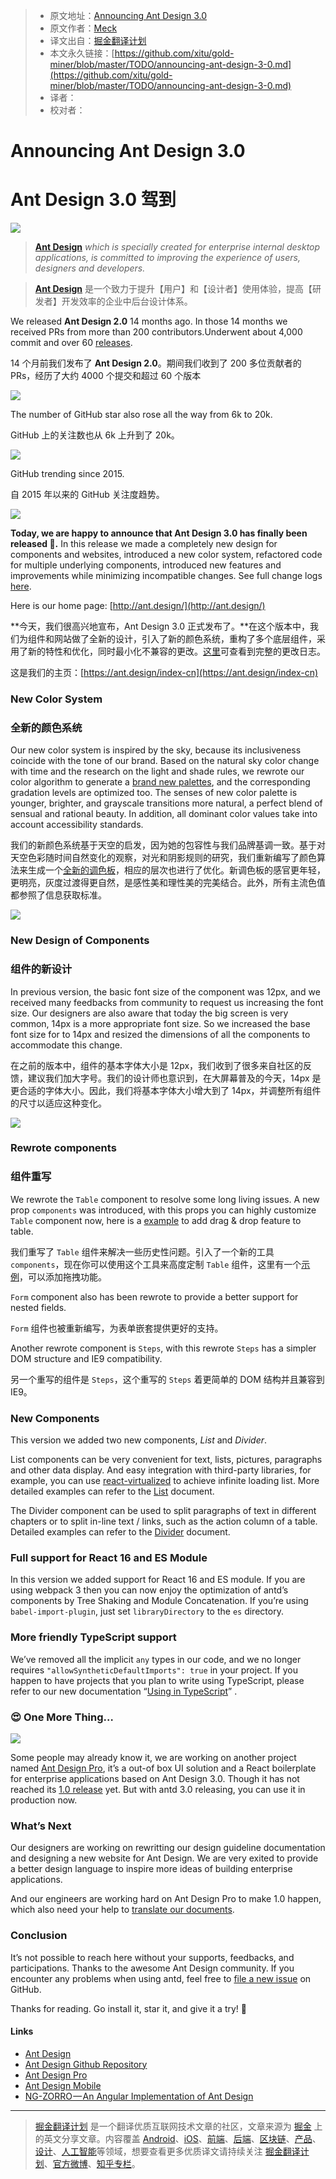 > * 原文地址：[Announcing Ant Design 3.0](https://medium.com/ant-design/announcing-ant-design-3-0-70e3e65eca0c)
> * 原文作者：[Meck](https://medium.com/@yesmeck?source=post_header_lockup)
> * 译文出自：[掘金翻译计划](https://github.com/xitu/gold-miner)
> * 本文永久链接：[https://github.com/xitu/gold-miner/blob/master/TODO/announcing-ant-design-3-0.md](https://github.com/xitu/gold-miner/blob/master/TODO/announcing-ant-design-3-0.md)
> * 译者：
> * 校对者：


# Announcing Ant Design 3.0
# Ant Design 3.0 驾到

![](https://cdn-images-1.medium.com/max/2000/1*LipB3O0Bt3sdeP4V9ZILeQ.png)

> [**Ant Design**](https://ant.design/) _which is specially created for enterprise internal desktop applications, is committed to improving the experience of users, designers and developers._

> [**Ant Design**](https://ant.design/index-cn) 是一个致力于提升【用户】和【设计者】使用体验，提高【研发者】开发效率的企业中后台设计体系。

We released **Ant Design 2.0** 14 months ago. In those 14 months we received PRs from more than 200 contributors.Underwent about 4,000 commit and over 60 [releases](https://github.com/ant-design/ant-design/releases).

14 个月前我们发布了 **Ant Design 2.0**。期间我们收到了 200 多位贡献者的 PRs，经历了大约 4000 个提交和超过 60 个版本

![](https://cdn-images-1.medium.com/max/800/1*lo18e8-74pk6w5jLPy7npA.png)

The number of GitHub star also rose all the way from 6k to 20k.

GitHub 上的关注数也从 6k 上升到了 20k。

![](https://cdn-images-1.medium.com/max/1000/1*pn8DEp6GwBgoVksi9kwMuw.png)

GitHub trending since 2015.

自 2015 年以来的 GitHub 关注度趋势。

![](https://cdn-images-1.medium.com/max/800/1*Pyy85SEu0fYxthrWe7vv-A.png)

**Today, we are happy to announce that Ant Design 3.0 has finally been released 🎉.** In this release we made a completely new design for components and websites, introduced a new color system, refactored code for multiple underlying components, introduced new features and improvements while minimizing incompatible changes. See full change logs [here](https://ant.design/changelog#3.0.0).

Here is our home page: [http://ant.design/](http://ant.design/)

**今天，我们很高兴地宣布，Ant Design 3.0 正式发布了。**在这个版本中，我们为组件和网站做了全新的设计，引入了新的颜色系统，重构了多个底层组件，采用了新的特性和优化，同时最小化不兼容的更改。[这里](https://ant.design/changelog-cn#3.0.0)可查看到完整的更改日志。

这是我们的主页：[https://ant.design/index-cn](https://ant.design/index-cn)

### New Color System
### 全新的颜色系统

Our new color system is inspired by the sky, because its inclusiveness coincide with the tone of our brand. Based on the natural sky color change with time and the research on the light and shade rules, we rewrote our color algorithm to generate a [brand new palettes](https://ant.design/docs/spec/colors), and the corresponding gradation levels are optimized too. The senses of new color palette is younger, brighter, and grayscale transitions more natural, a perfect blend of sensual and rational beauty. In addition, all dominant color values ​​take into account accessibility standards.

我们的新颜色系统基于天空的启发，因为她的包容性与我们品牌基调一致。基于对天空色彩随时间自然变化的观察，对光和阴影规则的研究，我们重新编写了颜色算法来生成一个[全新的调色板](https://ant.design/docs/spec/colors-cn)，相应的层次也进行了优化。新调色板的感官更年轻，更明亮，灰度过渡得更自然，是感性美和理性美的完美结合。此外，所有主流色值都参照了信息获取标准。

![](https://cdn-images-1.medium.com/max/1000/1*PzbgW3jZA9uyR8JszwLgAw.png)

### New Design of Components
### 组件的新设计

In previous version, the basic font size of the component was 12px, and we received many feedbacks from community to request us increasing the font size. Our designers are also aware that today the big screen is very common, 14px is a more appropriate font size. So we increased the base font size for to 14px and resized the dimensions of all the components to accommodate this change.

在之前的版本中，组件的基本字体大小是 12px，我们收到了很多来自社区的反馈，建议我们加大字号。我们的设计师也意识到，在大屏幕普及的今天，14px 是更合适的字体大小。因此，我们将基本字体大小增大到了 14px，并调整所有组件的尺寸以适应这种变化。

![](https://cdn-images-1.medium.com/max/2000/1*NIlj0-TdLMbo_hzSBP8tmg.png)

### Rewrote components
### 组件重写

We rewrote the `Table` component to resolve some long living issues. A new prop `components` was introduced, with this props you can highly customize `Table` component now, here is a [example](http://beta.ant.design/components/table/#components-table-demo-drag-sorting) to add drag & drop feature to table.

我们重写了 `Table` 组件来解决一些历史性问题。引入了一个新的工具 `components`，现在你可以使用这个工具来高度定制 `Table` 组件，这里有一个[示例](https://ant.design/components/table-cn/#components-table-demo-drag-sorting)，可以添加拖拽功能。

`Form` component also has been rewrote to provide a better support for nested fields.

`Form` 组件也被重新编写，为表单嵌套提供更好的支持。

Another rewrote component is `Steps`, with this rewrote `Steps` has a simpler DOM structure and IE9 compatibility.

另一个重写的组件是 `Steps`，这个重写的 `Steps` 着更简单的 DOM 结构并且兼容到IE9。

### New Components

This version we added two new components, _List_ and _Divider_.

List components can be very convenient for text, lists, pictures, paragraphs and other data display. And easy integration with third-party libraries, for example, you can use [react-virtualized](https://github.com/bvaughn/react-virtualized) to achieve infinite loading list. More detailed examples can refer to the [List](https://ant.design/components/list/) document.

The Divider component can be used to split paragraphs of text in different chapters or to split in-line text / links, such as the action column of a table. Detailed examples can refer to the [Divider](https://ant.design/components/divide) document.

### Full support for React 16 and ES Module

In this version we added support for React 16 and ES module. If you are using webpack 3 then you can now enjoy the optimization of antd’s components by Tree Shaking and Module Concatenation. If you’re using `babel-import-plugin`, just set `libraryDirectory` to the `es` directory.

### More friendly TypeScript support

We’ve removed all the implicit `any` types in our code, and we no longer requires `"allowSyntheticDefaultImports": true` in your project. If you happen to have projects that you plan to write using TypeScript, please refer to our new documentation “[Using in TypeScript](https://ant.design/docs/react/use-in-typescript/)” .

### 😍 One More Thing…

![](https://cdn-images-1.medium.com/max/1000/1*YHn_dMzMYfkIL2Hr5TvXcQ.png)

Some people may already know it, we are working on another project named [Ant Design Pro](https://pro.ant.design/), it’s a out-of box UI solution and a React boilerplate for enterprise applications based on Ant Design 3.0\. Though it has not reached its [1.0 release](https://github.com/ant-design/ant-design-pro/issues/333) yet. But with antd 3.0 releasing, you can use it in production now.

### What’s Next

Our designers are working on rewritting our design guideline documentation and designing a new website for Ant Design. We are very exited to provide a better design language to inspire more ideas of building enterprise applications.

And our engineers are working hard on Ant Design Pro to make 1.0 happen, which also need your help to [translate our documents](https://github.com/ant-design/ant-design-pro/issues/120).

### Conclusion

It’s not possible to reach here without your supports, feedbacks, and participations. Thanks to the awesome Ant Design community. If you encounter any problems when using antd, feel free to [file a new issue](https://github.com/ant-design/ant-design/issues/new) on GitHub.

Thanks for reading. Go install it, star it, and give it a try! 🎉

#### Links

*   [Ant Design](https://ant.design)
*   [Ant Design Github Repository](http://github.com/ant-design/ant-design)
*   [Ant Design Pro](https://pro.ant.design/)
*   [Ant Design Mobile](https://mobile.ant.design/)
*   [NG-ZORRO — An Angular Implementation of Ant Design](https://ng.ant.design)


---

> [掘金翻译计划](https://github.com/xitu/gold-miner) 是一个翻译优质互联网技术文章的社区，文章来源为 [掘金](https://juejin.im) 上的英文分享文章。内容覆盖 [Android](https://github.com/xitu/gold-miner#android)、[iOS](https://github.com/xitu/gold-miner#ios)、[前端](https://github.com/xitu/gold-miner#前端)、[后端](https://github.com/xitu/gold-miner#后端)、[区块链](https://github.com/xitu/gold-miner#区块链)、[产品](https://github.com/xitu/gold-miner#产品)、[设计](https://github.com/xitu/gold-miner#设计)、[人工智能](https://github.com/xitu/gold-miner#人工智能)等领域，想要查看更多优质译文请持续关注 [掘金翻译计划](https://github.com/xitu/gold-miner)、[官方微博](http://weibo.com/juejinfanyi)、[知乎专栏](https://zhuanlan.zhihu.com/juejinfanyi)。
